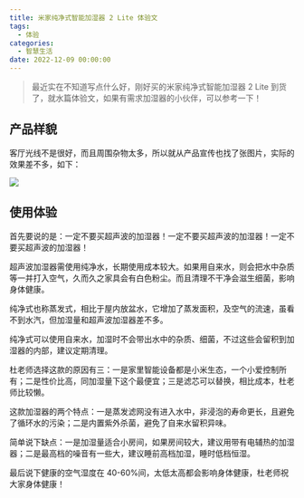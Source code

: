 ```yaml
---
title: 米家纯净式智能加湿器 2 Lite 体验文
tags:
  - 体验
categories:
  - 智慧生活
date: 2022-12-09 00:00:00
---
```


> 最近实在不知道写点什么好，刚好买的米家纯净式智能加湿器 2 Lite 到货了，就水篇体验文，如果有需求加湿器的小伙伴，可以参考一下！

<!-- more -->

## 产品样貌

客厅光线不是很好，而且周围杂物太多，所以就从产品宣传也找了张图片，实际的效果差不多，如下：

![](https://cdn.dusays.com/2022/12/533-1.jpg)

## 使用体验

首先要说的是：一定不要买超声波的加湿器！一定不要买超声波的加湿器！一定不要买超声波的加湿器！

超声波加湿器需使用纯净水，长期使用成本较大。如果用自来水，则会把水中杂质等一并打入空气，久而久之家具会有白色粉尘。而且清理不干净会滋生细菌，影响身体健康。

纯净式也称蒸发式，相比于屋内放盆水，它增加了蒸发面积，及空气的流速，虽看不到水汽，但加湿量和超声波加湿器差不多。

纯净式可以使用自来水，加湿时不会带出水中的杂质、细菌，不过这些会留积到加湿器的内部，建议定期清理。

杜老师选择这款的原因有三：一是家里智能设备都是小米生态，一个小爱控制所有；二是性价比高，同加湿量下这个最便宜；三是滤芯可以替换，相比成本，杜老师比较懒。

这款加湿器的两个特点：一是蒸发滤网没有进入水中，非浸泡的寿命更长，且避免了循环水的污染；二是内置紫外杀菌，避免了自来水留积异味。

简单说下缺点：一是加湿量适合小房间，如果房间较大，建议用带有电辅热的加湿器；二是最高档的噪音有一些大，建议睡前高档加湿，睡时低档恒湿。

最后说下健康的空气湿度在 40-60%间，太低太高都会影响身体健康，杜老师祝大家身体健康！